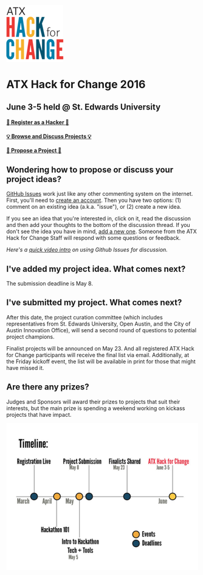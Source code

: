 ![ATX Hack for Change Logo](./atx-hack-for-change.png)

# ATX Hack for Change 2016
## June 3-5 held @ St. Edwards University

#### [:rocket: Register as a Hacker :rocket:](http://atxhackforchange.org/attend.html)
#### [:bulb: Browse and Discuss Projects :bulb:](https://github.com/open-austin/atx-hack-for-change-2016/issues)
#### [:star2: Propose a Project :star2:](https://github.com/open-austin/atx-hack-for-change-2016/issues/new)

## Wondering how to propose or discuss your project ideas?

[GitHub Issues](https://guides.github.com/features/issues/) work just like any other commenting system on the internet. 
First, you'll need to [create an account](https://github.com/join). 
Then you have two options: (1) comment on an existing idea (a.k.a. "issue"), or (2) create a new idea.

If you see an idea that you're interested in, click on it, read the discussion and then add your thoughts to the bottom of the discussion thread. If you don't see the idea you have in mind, [add a new one](https://github.com/open-austin/atx-hack-for-change-2016/issues/new). Someone from the ATX Hack for Change Staff will respond with some questions or feedback. 

*Here's a [quick video intro](https://www.youtube.com/watch?v=KlrJVSJRUN4) on using Github Issues for discussion.*

## I've added my project idea. What comes next?

The submission deadline is May 8. 

## I've submitted my project. What comes next?

After this date, the project curation committee (which includes representatives from St. Edwards University, Open Austin, and the City of Austin Innovation Office), will send a second round of questions to potential project champions.

Finalist projects will be announced on May 23. And all registered ATX Hack for Change participants will receive the final list via email. Additionally, at the Friday kickoff event, the list will be available in print for those that might have missed it.

## Are there any prizes?

Judges and Sponsors will award their prizes to projects that suit their interests, but the main prize is spending a weekend working on kickass projects that have impact.

![Submission Timeline](./submission-timeline.png)
